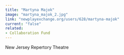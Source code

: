 ```yaml
---
title: "Martyna Majok"
image: "martyna_majok_2.jpg"
link: "newplayexchange.org/users/628/martyna-majok"
current: "false"
related:
- Collaboration Fund
---
```


New Jersey Repertory Theatre
